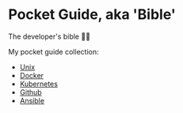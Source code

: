 # Pocket Guide, aka 'Bible'

The developer's bible 👨‍💻

My pocket guide collection:

- [Unix](unix/README.md)
- [Docker](docker/README.md)
- [Kubernetes](kubernetes/README.md)
- [Github](github/README.md)
- [Ansible](ansible/README.md)
